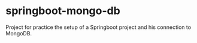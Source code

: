 # springboot-mongo-db
Project for practice the setup of a Springboot project and his connection to MongoDB.
